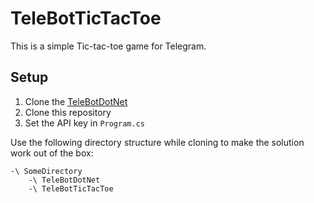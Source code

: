 # TeleBotTicTacToe

This is a simple Tic-tac-toe game for Telegram.

## Setup

1. Clone the [TeleBotDotNet](/Naxiz/TeleBotDotNet)
2. Clone this repository
3. Set the API key in `Program.cs`

Use the following directory structure while cloning to make the solution work out of the box:

    -\ SomeDirectory
        -\ TeleBotDotNet
        -\ TeleBotTicTacToe
